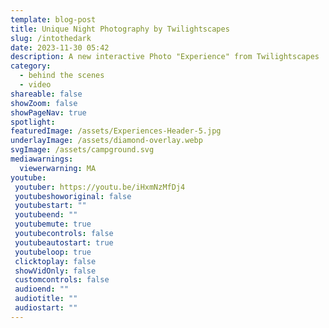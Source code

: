 ```yaml
---
template: blog-post
title: Unique Night Photography by Twilightscapes
slug: /intothedark
date: 2023-11-30 05:42
description: A new interactive Photo "Experience" from Twilightscapes
category:
  - behind the scenes
  - video
shareable: false
showZoom: false
showPageNav: true
spotlight: 
featuredImage: /assets/Experiences-Header-5.jpg
underlayImage: /assets/diamond-overlay.webp
svgImage: /assets/campground.svg
mediawarnings:
  viewerwarning: MA
youtube:
 youtuber: https://youtu.be/iHxmNzMfDj4
 youtubeshoworiginal: false
 youtubestart: ""
 youtubeend: ""
 youtubemute: true
 youtubecontrols: false
 youtubeautostart: true
 youtubeloop: true
 clicktoplay: false
 showVidOnly: false
 customcontrols: false
 audioend: ""
 audiotitle: ""
 audiostart: ""
---
```

